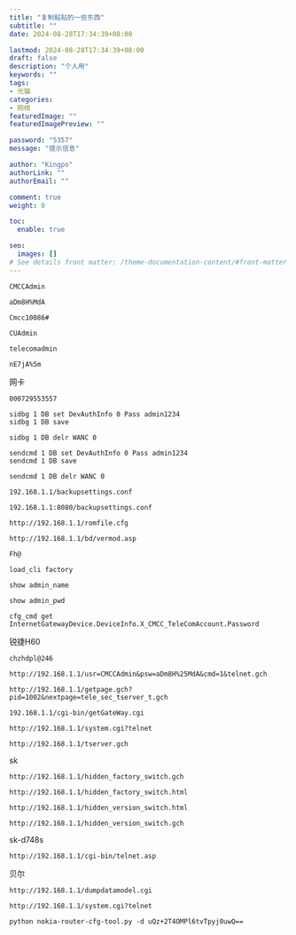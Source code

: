 ```yaml
---
title: "复制粘贴的一些东西"
subtitle: ""
date: 2024-08-28T17:34:39+08:00

lastmod: 2024-08-28T17:34:39+08:00
draft: false
description: "个人用"
keywords: ""
tags:
- 光猫
categories:
- 网络
featuredImage: ""
featuredImagePreview: ""

password: "5357"
message: "提示信息"

author: "Kingpo"
authorLink: ""
authorEmail: ""

comment: true
weight: 0

toc:
  enable: true

seo:
  images: []
# See details front matter: /theme-documentation-content/#front-matter
---
```


<!--more-->

```账号
CMCCAdmin
```

```
aDm8H%MdA
```  

```
Cmcc10086#
```

```
CUAdmin  
```

```
telecomadmin
```

```
nE7jA%5m
```  

网卡
```
000729553557
```

```shell
sidbg 1 DB set DevAuthInfo 0 Pass admin1234
sidbg 1 DB save
```

```
sidbg 1 DB delr WANC 0
```

```shell
sendcmd 1 DB set DevAuthInfo 0 Pass admin1234
sendcmd 1 DB save
```

```
sendcmd 1 DB delr WANC 0
```


```
192.168.1.1/backupsettings.conf
```

```
192.168.1.1:8080/backupsettings.conf
```

```
http://192.168.1.1/romfile.cfg
```

```
http://192.168.1.1/bd/vermod.asp
```

```
Fh@
```

```
load_cli factory
```

```
show admin_name
```

```
show admin_pwd
```

```
cfg_cmd get InternetGatewayDevice.DeviceInfo.X_CMCC_TeleComAccount.Password
```
锐捷H60
```
chzhdpl@246
```

```
http://192.168.1.1/usr=CMCCAdmin&psw=aDm8H%25MdA&cmd=1&telnet.gch
```

```
http://192.168.1.1/getpage.gch?pid=1002&nextpage=tele_sec_tserver_t.gch
```

```
192.168.1.1/cgi-bin/getGateWay.cgi
```

```
http://192.168.1.1/system.cgi?telnet
```

```
http://192.168.1.1/tserver.gch
```
sk
```
http://192.168.1.1/hidden_factory_switch.gch
```

```
http://192.168.1.1/hidden_factory_switch.html
```

```
http://192.168.1.1/hidden_version_switch.html
```

```
http://192.168.1.1/hidden_version_switch.gch
```
sk-d748s
```
http://192.168.1.1/cgi-bin/telnet.asp
```
贝尔
```
http://192.168.1.1/dumpdatamodel.cgi
```

```
http://192.168.1.1/system.cgi?telnet
```

```
python nokia-router-cfg-tool.py -d uQz+2T4OMPl6tvTpyj0uwQ==
```